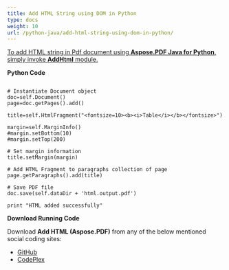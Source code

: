 ```yaml
---
title: Add HTML String using DOM in Python
type: docs
weight: 10
url: /python-java/add-html-string-using-dom-in-python/
---
```


<ins>To add HTML string in Pdf document using **Aspose.PDF Java for Python**, simply invoke **AddHtml** module.

**Python Code**
```

# Instantiate Document object
doc=self.Document()
page=doc.getPages().add()

title=self.HtmlFragment("<fontsize=10><b><i>Table</i></b></fontsize>")

margin=self.MarginInfo()
#margin.setBottom(10)
#margin.setTop(200)

# Set margin information
title.setMargin(margin)

# Add HTML Fragment to paragraphs collection of page
page.getParagraphs().add(title)

# Save PDF file
doc.save(self.dataDir + 'html.output.pdf')

print "HTML added successfully"
```

**Download Running Code**

Download **Add HTML (Aspose.PDF)** from any of the below mentioned social coding sites:

- [GitHub](https://github.com/aspose-pdf/Aspose.PDF-for-Java/blob/master/Plugins/Aspose_Pdf_Java_for_Python/test/WorkingWithText/AddHtml/AddHtml.py)
- [CodePlex](http://asposepdfjavapython.codeplex.com/SourceControl/latest#test/WorkingWithText/AddHtml/AddHtml.py)
